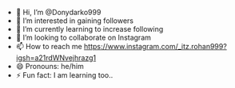 - 👋 Hi, I’m @Donydarko999
- 👀 I’m interested in gaining followers 
- 🌱 I’m currently learning to increase following 
- 💞️ I’m looking to collaborate on Instagram 
- 📫 How to reach me https://www.instagram.com/_itz.rohan999?igsh=a21rdWNvejhrazg1
- 😄 Pronouns: he/him
- ⚡ Fun fact: I am learning too..

<!---
Donydarko999/Donydarko999 is a ✨ special ✨ repository because its `README.md` (this file) appears on your GitHub profile.
You can click the Preview link to take a look at your changes.
--->
